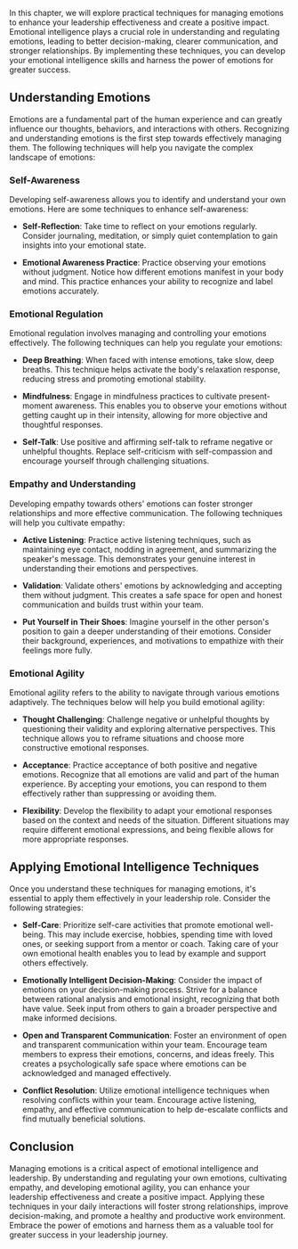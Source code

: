 
In this chapter, we will explore practical techniques for managing emotions to enhance your leadership effectiveness and create a positive impact. Emotional intelligence plays a crucial role in understanding and regulating emotions, leading to better decision-making, clearer communication, and stronger relationships. By implementing these techniques, you can develop your emotional intelligence skills and harness the power of emotions for greater success.

Understanding Emotions
----------------------

Emotions are a fundamental part of the human experience and can greatly influence our thoughts, behaviors, and interactions with others. Recognizing and understanding emotions is the first step towards effectively managing them. The following techniques will help you navigate the complex landscape of emotions:

### Self-Awareness

Developing self-awareness allows you to identify and understand your own emotions. Here are some techniques to enhance self-awareness:

* **Self-Reflection**: Take time to reflect on your emotions regularly. Consider journaling, meditation, or simply quiet contemplation to gain insights into your emotional state.

* **Emotional Awareness Practice**: Practice observing your emotions without judgment. Notice how different emotions manifest in your body and mind. This practice enhances your ability to recognize and label emotions accurately.

### Emotional Regulation

Emotional regulation involves managing and controlling your emotions effectively. The following techniques can help you regulate your emotions:

* **Deep Breathing**: When faced with intense emotions, take slow, deep breaths. This technique helps activate the body's relaxation response, reducing stress and promoting emotional stability.

* **Mindfulness**: Engage in mindfulness practices to cultivate present-moment awareness. This enables you to observe your emotions without getting caught up in their intensity, allowing for more objective and thoughtful responses.

* **Self-Talk**: Use positive and affirming self-talk to reframe negative or unhelpful thoughts. Replace self-criticism with self-compassion and encourage yourself through challenging situations.

### Empathy and Understanding

Developing empathy towards others' emotions can foster stronger relationships and more effective communication. The following techniques will help you cultivate empathy:

* **Active Listening**: Practice active listening techniques, such as maintaining eye contact, nodding in agreement, and summarizing the speaker's message. This demonstrates your genuine interest in understanding their emotions and perspectives.

* **Validation**: Validate others' emotions by acknowledging and accepting them without judgment. This creates a safe space for open and honest communication and builds trust within your team.

* **Put Yourself in Their Shoes**: Imagine yourself in the other person's position to gain a deeper understanding of their emotions. Consider their background, experiences, and motivations to empathize with their feelings more fully.

### Emotional Agility

Emotional agility refers to the ability to navigate through various emotions adaptively. The techniques below will help you build emotional agility:

* **Thought Challenging**: Challenge negative or unhelpful thoughts by questioning their validity and exploring alternative perspectives. This technique allows you to reframe situations and choose more constructive emotional responses.

* **Acceptance**: Practice acceptance of both positive and negative emotions. Recognize that all emotions are valid and part of the human experience. By accepting your emotions, you can respond to them effectively rather than suppressing or avoiding them.

* **Flexibility**: Develop the flexibility to adapt your emotional responses based on the context and needs of the situation. Different situations may require different emotional expressions, and being flexible allows for more appropriate responses.

Applying Emotional Intelligence Techniques
------------------------------------------

Once you understand these techniques for managing emotions, it's essential to apply them effectively in your leadership role. Consider the following strategies:

* **Self-Care**: Prioritize self-care activities that promote emotional well-being. This may include exercise, hobbies, spending time with loved ones, or seeking support from a mentor or coach. Taking care of your own emotional health enables you to lead by example and support others effectively.

* **Emotionally Intelligent Decision-Making**: Consider the impact of emotions on your decision-making process. Strive for a balance between rational analysis and emotional insight, recognizing that both have value. Seek input from others to gain a broader perspective and make informed decisions.

* **Open and Transparent Communication**: Foster an environment of open and transparent communication within your team. Encourage team members to express their emotions, concerns, and ideas freely. This creates a psychologically safe space where emotions can be acknowledged and managed effectively.

* **Conflict Resolution**: Utilize emotional intelligence techniques when resolving conflicts within your team. Encourage active listening, empathy, and effective communication to help de-escalate conflicts and find mutually beneficial solutions.

Conclusion
----------

Managing emotions is a critical aspect of emotional intelligence and leadership. By understanding and regulating your own emotions, cultivating empathy, and developing emotional agility, you can enhance your leadership effectiveness and create a positive impact. Applying these techniques in your daily interactions will foster strong relationships, improve decision-making, and promote a healthy and productive work environment. Embrace the power of emotions and harness them as a valuable tool for greater success in your leadership journey.
